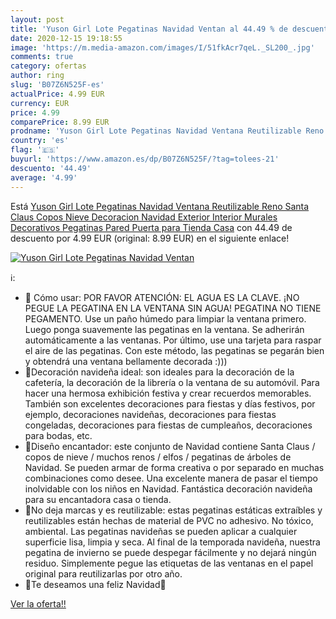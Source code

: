 ```yaml
---
layout: post
title: 'Yuson Girl Lote Pegatinas Navidad Ventan al 44.49 % de descuento'
date: 2020-12-15 19:18:55
image: 'https://m.media-amazon.com/images/I/51fkAcr7qeL._SL200_.jpg'
comments: true
category: ofertas
author: ring
slug: 'B07Z6N525F-es'
actualPrice: 4.99 EUR
currency: EUR
price: 4.99
comparePrice: 8.99 EUR
prodname: 'Yuson Girl Lote Pegatinas Navidad Ventana Reutilizable Reno Santa Claus Copos Nieve Decoracion Navidad Exterior Interior Murales Decorativos Pegatinas Pared Puerta para Tienda Casa'
country: 'es'
flag: '🇪🇸'
buyurl: 'https://www.amazon.es/dp/B07Z6N525F/?tag=tolees-21'
descuento: '44.49'
average: '4.99'
---
```


Está [Yuson Girl Lote Pegatinas Navidad Ventana Reutilizable Reno Santa Claus Copos Nieve Decoracion Navidad Exterior Interior Murales Decorativos Pegatinas Pared Puerta para Tienda Casa](https://www.amazon.es/dp/B07Z6N525F/?tag=tolees-21) con 44.49 de descuento por 4.99 EUR (original: 8.99 EUR) en el siguiente enlace!

[![Yuson Girl Lote Pegatinas Navidad Ventan](https://m.media-amazon.com/images/I/51fkAcr7qeL._SL200_.jpg)](https://www.amazon.es/dp/B07Z6N525F/?tag=tolees-21)

ℹ️:

- 🦌 Cómo usar: POR FAVOR ATENCIÓN: EL AGUA ES LA CLAVE. ¡NO PEGUE LA PEGATINA EN LA VENTANA SIN AGUA! PEGATINA NO TIENE PEGAMENTO. Use un paño húmedo para limpiar la ventana primero. Luego ponga suavemente las pegatinas en la ventana. Se adherirán automáticamente a las ventanas. Por último, use una tarjeta para raspar el aire de las pegatinas. Con este método, las pegatinas se pegarán bien y obtendrá una ventana bellamente decorada :)))
- 🎅Decoración navideña ideal: son ideales para la decoración de la cafetería, la decoración de la librería o la ventana de su automóvil. Para hacer una hermosa exhibición festiva y crear recuerdos memorables. También son excelentes decoraciones para fiestas y días festivos, por ejemplo, decoraciones navideñas, decoraciones para fiestas congeladas, decoraciones para fiestas de cumpleaños, decoraciones para bodas, etc.
- 🦌Diseño encantador: este conjunto de Navidad contiene Santa Claus / copos de nieve / muchos renos / elfos / pegatinas de árboles de Navidad. Se pueden armar de forma creativa o por separado en muchas combinaciones como desee. Una excelente manera de pasar el tiempo inolvidable con los niños en Navidad. Fantástica decoración navideña para su encantadora casa o tienda.
- 🎅No deja marcas y es reutilizable: estas pegatinas estáticas extraíbles y reutilizables están hechas de material de PVC no adhesivo. No tóxico, ambiental. Las pegatinas navideñas se pueden aplicar a cualquier superficie lisa, limpia y seca. Al final de la temporada navideña, nuestra pegatina de invierno se puede despegar fácilmente y no dejará ningún residuo. Simplemente pegue las etiquetas de las ventanas en el papel original para reutilizarlas por otro año.
- 💝Te deseamos una feliz Navidad💝

[Ver la oferta!!](https://www.amazon.es/dp/B07Z6N525F/?tag=tolees-21)
